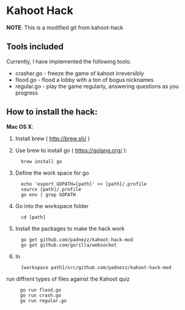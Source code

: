# Kahoot Hack

**NOTE**: This is a modified git from kahoot-hack

## Tools included

Currently, I have implemented the following tools:

 * crasher.go - freeze the game of kahoot irreversibly
 * flood.go - flood a lobby with a ton of bogus nicknames
 * regular.go - play the game regularly, answering questions as you progress

## How to install the hack:

**Mac OS X**:

1. Install brew ( http://brew.sh/ )
2. Use brew to install go ( https://golang.org/ ): 
         
         brew install go
3. Define the work space for go

         echo 'export GOPATH=[path]' >> [path]/.profile
         source [path]/.profile
         go env | grep GOPATH
4. Go into the workspace folder

         cd [path]
5. Install the packages to make the hack work 

         go get github.com/padnezz/kahoot-hack-mod
         go get github.com/gorilla/websocket
6. In 

         [workspace path]/src/github.com/padnezz/kahoot-hack-mod 
run diffrent types of files against the Kahoot quiz

         go run flood.go
         go run crash.go
         go run regular.go

         
